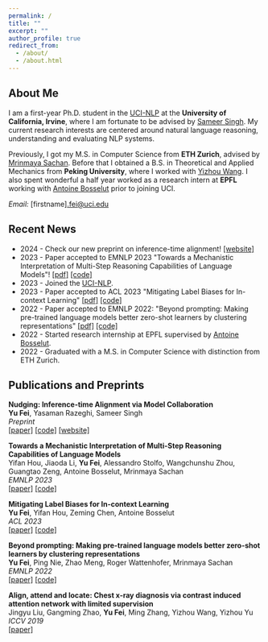 ```yaml
---
permalink: /
title: ""
excerpt: ""
author_profile: true
redirect_from: 
  - /about/
  - /about.html
---
```


<!---
<p align="center">
  <img src="https://github.com/peterbhase/peterbhase.github.io/blob/master/images/s2.jpg?raw=True" alt="Photo" style="width: 300px;"/> 
</p>
-->

## About Me
I am a first-year Ph.D. student in the [UCI-NLP](https://ucinlp.github.io/) at the **University of California, Irvine**, where I am fortunate to be advised by [Sameer Singh](https://sameersingh.org/). My current research interests are centered around natural language reasoning, understanding and evaluating NLP systems. 

Previously, I got my M.S. in Computer Science from **ETH Zurich**, advised by [Mrinmaya Sachan](https://www.mrinmaya.io/). Before that I obtained a B.S. in Theoretical and Applied Mechanics from **Peking University**, where I worked with [Yizhou Wang](https://cfcs.pku.edu.cn/english/people/faculty/yizhouwang/index.htm). I also spent wonderful a half year worked as a research intern at **EPFL** working with [Antoine Bosselut](https://atcbosselut.github.io/) prior to joining UCI.

*Email:* [firstname].fei@uci.edu

## Recent News
* 2024 - Check our new preprint on inference-time alignment! [[website]](https://fywalter.github.io/nudging/)
* 2023 - Paper accepted to EMNLP 2023 "Towards a Mechanistic Interpretation of Multi-Step Reasoning Capabilities of Language Models"! [[pdf]](https://arxiv.org/pdf/2310.14491.pdf) [[code]](https://github.com/yifan-h/MechanisticProbe)
* 2023 - Joined the [UCI-NLP](https://ucinlp.github.io/).
* 2023 - Paper accepted to ACL 2023 "Mitigating Label Biases for In-context Learning" [[pdf]](https://arxiv.org/pdf/2305.19148.pdf) [[code]](https://github.com/fywalter/label-bias)
* 2022 - Paper accepted to EMNLP 2022: "Beyond prompting: Making pre-trained language models better zero-shot learners by clustering representations" [[pdf]](https://arxiv.org/pdf/2210.16637.pdf) [[code]](https://github.com/fywalter/simptc)
* 2022 - Started research internship at EPFL supervised by [Antoine Bosselut](https://atcbosselut.github.io/).
* 2022 - Graduated with a M.S. in Computer Science with distinction from ETH Zurich.

## Publications and Preprints

**Nudging: Inference-time Alignment via Model Collaboration**\
**Yu Fei**, Yasaman Razeghi, Sameer Singh\
*Preprint* \
[[paper]](https://arxiv.org/abs/2410.09300) [[code]](https://github.com/fywalter/nudging) [[website]](https://fywalter.github.io/nudging/)

**Towards a Mechanistic Interpretation of Multi-Step Reasoning Capabilities of Language Models**    
Yifan Hou, Jiaoda Li, **Yu Fei**, Alessandro Stolfo, Wangchunshu Zhou, Guangtao Zeng, Antoine Bosselut, Mrinmaya Sachan\
*EMNLP 2023* \
[[paper]](https://arxiv.org/pdf/2310.14491.pdf) [[code]](https://github.com/yifan-h/MechanisticProbe)

**Mitigating Label Biases for In-context Learning**    
**Yu Fei**, Yifan Hou, Zeming Chen, Antoine Bosselut\
*ACL 2023* \
[[paper]](https://arxiv.org/pdf/2305.19148.pdf) [[code]](https://github.com/fywalter/label-bias)

**Beyond prompting: Making pre-trained language models better zero-shot learners by clustering representations**    
**Yu Fei**, Ping Nie, Zhao Meng, Roger Wattenhofer, Mrinmaya Sachan\
*EMNLP 2022* \
[[paper]](https://arxiv.org/pdf/2210.16637.pdf) [[code]](https://github.com/fywalter/simptc)

**Align, attend and locate: Chest x-ray diagnosis via contrast induced attention network with limited supervision**    
Jingyu Liu, Gangming Zhao, **Yu Fei**, Ming Zhang, Yizhou Wang, Yizhou Yu\
*ICCV 2019* \
[[paper]](https://openaccess.thecvf.com/content_ICCV_2019/papers/Liu_Align_Attend_and_Locate_Chest_X-Ray_Diagnosis_via_Contrast_Induced_ICCV_2019_paper.pdf)
